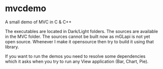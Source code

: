 # mvcdemo
A small demo of MVC in C &amp; C++

The executables are located in Dark/Light folders. The sources are available in the MVC folder. The sources cannot be built now as mGLapi is not yet open source. Whenever I make it opensource then try to build it using that library. 

If you want to run the demos you need to resolve some dependencies which it asks when you try to run any View application (Bar, Chart, Pie).